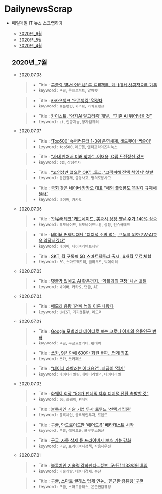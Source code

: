 # DailynewsScrap

  - 매일매일 IT 뉴스 스크랩하기
    - [2020년_6월](https://github.com/wjdrhkd456/Dailynews_Scrap/blob/master/2020%EB%85%84_6%EC%9B%94.md)
    - [2020년_5월](https://github.com/wjdrhkd456/Dailynews_Scrap/blob/master/2020%EB%85%84_5%EC%9B%94.md)
    - [2020년_4월](https://github.com/wjdrhkd456/Dailynews_Scrap/blob/master/2020%EB%85%84_4%EC%9B%94.md)
    
    ## 2020년_7월
    
    - 2020.07.08
      >- Title : [구글의 ‘풍선 인터넷’ 룬 프로젝트, 케냐에서 성공적으로 가동](http://www.bloter.net/archives/394490)
      >- keyword : `구글`, `룬프로젝트`, `알파벳`
    
      >- Title : [카카오뱅크 ‘오픈뱅킹’ 열렸다](http://www.bloter.net/archives/394346)
      >- keyword : `오픈뱅킹`, `카카오`, `카카오뱅크`
    
      >- Title : [카이스트, ‘양자AI 알고리즘’ 개발.. “기존 AI 뛰어넘을 것”](http://www.bloter.net/archives/394309)
      >- keyword : `ai`, `인공지능`, `양자컴퓨터`
    
    - 2020.07.07
      >- Title : [‘Top500’ 슈퍼컴퓨터 1-3위 운영체제, 레드햇이 ‘싹쓸이’](http://www.bloter.net/archives/394109)
      >- keyword : `top500`, `레드햇`, `엔터프라이즈리눅스`
      
      >- Title : [“사내 벤처서 미래 찾자”…이재용, C랩 도전정신 강조](http://www.bloter.net/archives/394135)
      >- keyword : `C랩`, `삼성전자`
    
      >- Title : [“고의성만 없으면 OK”…토스, ‘고객피해 전액 책임제’ 첫발](http://www.bloter.net/archives/394140)
      >- keyword : `간편결제`, `금융사고`, `명의도용사고`
    
      >- Title : [국회 찾은 네이버·카카오 대표 “해외 플랫폼도 똑같이 규제해달라”](http://www.bloter.net/archives/394130)
      >- keyword : `네이버`, `카카오`
    
    - 2020.07.06
      >- Title : [‘인슈어테크’ 레모네이드, 美증시 상장 첫날 주가 140% 상승](http://www.bloter.net/archives/393839)
      >- keyword : `레모네이드`, `레모네이드보험`, `상장`, `인슈어테크`
    
      >- Title : [네이버 커넥트재단 “디지털 소외 없는, 모두를 위한 SW·AI교육 앞장서겠다”](http://www.bloter.net/archives/393838)
      >- keyword : `네이버`, `네이버커넥트제단`
    
      >- Title : [SKT, 월 구독형 5G 스마트팩토리 출시…6개월 무료 체험](http://www.bloter.net/archives/393902)
      >- keyword : `5G`, `스마트팩토리`, `클라우드`, `빅데이터`
    
    - 2020.07.05
      >- Title : [댓글창 없애고 AI 활용까지…‘악플과의 전쟁’ 나선 포털](http://www.bloter.net/archives/393951)
      >- keyword : `네이버`, `카카오`, `댓글`, `AI`
    
    - 2020.07.04
      >- Title : [메모리 용량 1천배 높일 이론 나왔다](http://www.bloter.net/archives/393811)
      >- keyword : `UNIST`, `과기정통부`, `메모리`
    
    - 2020.07.03
      >- Title : [Google 모빌리티 데이터로 보는 코로나 이후의 유동인구 변화](http://www.bloter.net/archives/393392)
      >- keyword : `구글`, `구글모빌리티`, `펜데믹`
    
      >- Title : [쏘카, 9년 만에 600만 회원 돌파…업계 최초](http://www.bloter.net/archives/393566)
      >- keyword : `쏘카`, `쏘카패스`
      
      >- Title : [“데이터 라벨러는 어때요?”…지금이 ‘적기’](http://www.bloter.net/archives/393679)
      >- keyword : `데이터라벨링`, `데이터라벨러`, `데이터라벨`
    
    - 2020.07.02
    
      >- Title : [화웨이 회장 “5G가 팬데믹 이후 디지털 전환 촉발할 것”](http://www.bloter.net/archives/393278)
      >- keyword : `5G`, `화웨이`, `펜데믹`
    
      >- Title : [블록체인 기술 기업 투자 트렌드 ‘선택과 집중’](http://www.bloter.net/archives/393259)
      >- keyword : `블록체인`, `블록체인투자`, `트렌드`
    
      >- Title : [구글, 안드로이드판 ‘에어드롭’ 베타테스트 시작](http://www.bloter.net/archives/393462)
      >- keyword : `구글`, `에어드롭`, `블루투스통신`
    
      >- Title : [구글, 자동 삭제 등 프라이버시 보호 기능 강화](http://www.bloter.net/archives/393343)
      >- keyword : `구글`, `프라이버시정책`, `사용자우선`
    
    - 2020.07.01
       >- Title : [블록체인 기술력 강화한다…정부, 5년간 1133억원 투입](http://www.bloter.net/archives/393066)
       >- keyword : `기술개발`, `데이터경제`, `분산`
        
       >- Title : [구글, 스마트 글래스 업체 인수…’은근한 컴퓨팅’ 구현](http://www.bloter.net/archives/393151)
       >- keyword : `구글`, `스마트글래스`, `은근한컴퓨팅`
   
